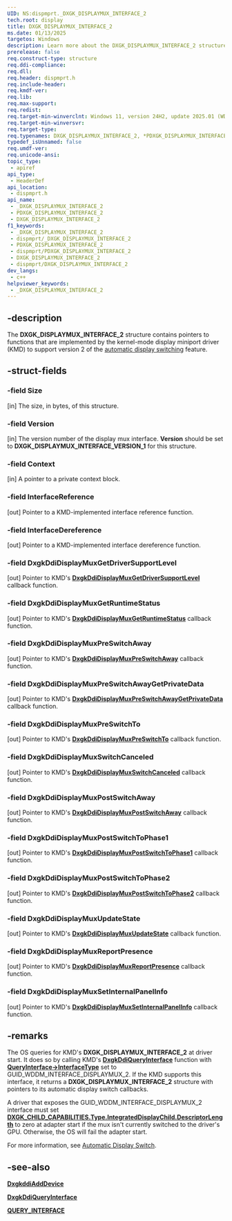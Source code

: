 ```yaml
---
UID: NS:dispmprt._DXGK_DISPLAYMUX_INTERFACE_2
tech.root: display
title: DXGK_DISPLAYMUX_INTERFACE_2
ms.date: 01/13/2025
targetos: Windows
description: Learn more about the DXGK_DISPLAYMUX_INTERFACE_2 structure.
prerelease: false
req.construct-type: structure
req.ddi-compliance: 
req.dll: 
req.header: dispmprt.h
req.include-header: 
req.kmdf-ver: 
req.lib: 
req.max-support: 
req.redist: 
req.target-min-winverclnt: Windows 11, version 24H2, update 2025.01 (WDDM 3.2)
req.target-min-winversvr: 
req.target-type: 
req.typenames: DXGK_DISPLAYMUX_INTERFACE_2, *PDXGK_DISPLAYMUX_INTERFACE_2
typedef_isUnnamed: false
req.umdf-ver: 
req.unicode-ansi: 
topic_type:
 - apiref
api_type:
 - HeaderDef
api_location:
 - dispmprt.h
api_name:
 - _DXGK_DISPLAYMUX_INTERFACE_2
 - PDXGK_DISPLAYMUX_INTERFACE_2
 - DXGK_DISPLAYMUX_INTERFACE_2
f1_keywords:
 - _DXGK_DISPLAYMUX_INTERFACE_2
 - dispmprt/_DXGK_DISPLAYMUX_INTERFACE_2
 - PDXGK_DISPLAYMUX_INTERFACE_2
 - dispmprt/PDXGK_DISPLAYMUX_INTERFACE_2
 - DXGK_DISPLAYMUX_INTERFACE_2
 - dispmprt/DXGK_DISPLAYMUX_INTERFACE_2
dev_langs:
 - c++
helpviewer_keywords:
 - _DXGK_DISPLAYMUX_INTERFACE_2
---
```


## -description

The **DXGK_DISPLAYMUX_INTERFACE_2** structure contains pointers to functions that are implemented by the kernel-mode display miniport driver (KMD) to support version 2 of the [automatic display switching](/windows-hardware/drivers/display/automatic-display-switch) feature.

## -struct-fields

### -field Size

[in] The size, in bytes, of this structure.

### -field Version

[in] The version number of the display mux interface. **Version** should be set to **DXGK_DISPLAYMUX_INTERFACE_VERSION_1** for this structure.

### -field Context

[in] A pointer to a private context block.

### -field InterfaceReference

[out] Pointer to a KMD-implemented interface reference function.

### -field InterfaceDereference

[out] Pointer to a KMD-implemented interface dereference function.

### -field DxgkDdiDisplayMuxGetDriverSupportLevel

[out] Pointer to KMD's [**DxgkDdiDisplayMuxGetDriverSupportLevel**](nc-dispmprt-dxgkddi_displaymux_get_driver_support_level.md) callback function.

### -field DxgkDdiDisplayMuxGetRuntimeStatus

[out] Pointer to KMD's [**DxgkDdiDisplayMuxGetRuntimeStatus**](nc-dispmprt-dxgkddi_displaymux_get_runtime_status.md) callback function.

### -field DxgkDdiDisplayMuxPreSwitchAway

[out] Pointer to KMD's [**DxgkDdiDisplayMuxPreSwitchAway**](nc-dispmprt-dxgkddi_displaymux_pre_switch_away.md) callback function.

### -field DxgkDdiDisplayMuxPreSwitchAwayGetPrivateData

[out] Pointer to KMD's [**DxgkDdiDisplayMuxPreSwitchAwayGetPrivateData**](nc-dispmprt-dxgkddi_displaymux_pre_switch_away_get_private_data.md) callback function.

### -field DxgkDdiDisplayMuxPreSwitchTo

[out] Pointer to KMD's [**DxgkDdiDisplayMuxPreSwitchTo**](nc-dispmprt-dxgkddi_displaymux_pre_switch_to.md) callback function.

### -field DxgkDdiDisplayMuxSwitchCanceled

[out] Pointer to KMD's [**DxgkDdiDisplayMuxSwitchCanceled**](nc-dispmprt-dxgkddi_displaymux_switch_canceled.md) callback function.

### -field DxgkDdiDisplayMuxPostSwitchAway

[out] Pointer to KMD's [**DxgkDdiDisplayMuxPostSwitchAway**](nc-dispmprt-dxgkddi_displaymux_post_switch_away.md) callback function.

### -field DxgkDdiDisplayMuxPostSwitchToPhase1

[out] Pointer to KMD's [**DxgkDdiDisplayMuxPostSwitchToPhase1**](nc-dispmprt-dxgkddi_displaymux_post_switch_to_phase1.md) callback function.

### -field DxgkDdiDisplayMuxPostSwitchToPhase2

[out] Pointer to KMD's [**DxgkDdiDisplayMuxPostSwitchToPhase2**](nc-dispmprt-dxgkddi_displaymux_post_switch_to_phase2.md) callback function.

### -field DxgkDdiDisplayMuxUpdateState

[out] Pointer to KMD's [**DxgkDdiDisplayMuxUpdateState**](nc-dispmprt-dxgkddi_displaymux_update_state.md) callback function.

### -field DxgkDdiDisplayMuxReportPresence

[out] Pointer to KMD's [**DxgkDdiDisplayMuxReportPresence**](nc-dispmprt-dxgkddi_displaymux_report_presence.md) callback function.

### -field DxgkDdiDisplayMuxSetInternalPanelInfo

[out] Pointer to KMD's [**DxgkDdiDisplayMuxSetInternalPanelInfo**](nc-dispmprt-dxgkddi_displaymux_set_internal_panel_info.md) callback function.

## -remarks

The OS queries for KMD's **DXGK_DISPLAYMUX_INTERFACE_2** at driver start. It does so by calling KMD's [**DxgkDdiQueryInterface**](nc-dispmprt-dxgkddi_query_interface.md) function with [**QueryInterface->InterfaceType**](../video/ns-video-_query_interface.md) set to GUID_WDDM_INTERFACE_DISPLAYMUX_2. If the KMD supports this interface, it returns a **DXGK_DISPLAYMUX_INTERFACE_2** structure with pointers to its automatic display switch callbacks.

A driver that exposes the GUID_WDDM_INTERFACE_DISPLAYMUX_2 interface must set [**DXGK_CHILD_CAPABILITIES.Type.IntegratedDisplayChild.DescriptorLength**](ns-dispmprt-_dxgk_integrated_display_child.md) to zero at adapter start if the mux isn't currently switched to the driver's GPU. Otherwise, the OS will fail the adapter start.

For more information, see [Automatic Display Switch](/windows-hardware/drivers/display/automatic-display-switch).

## -see-also

[**DxgkddiAddDevice**](nc-dispmprt-dxgkddi_add_device.md)

[**DxgkDdiQueryInterface**](nc-dispmprt-dxgkddi_query_interface.md)

[**QUERY_INTERFACE**](../video/ns-video-_query_interface.md)
